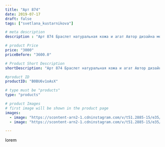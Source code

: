 ```yaml
---
title: "Арт 874"
date: 2019-07-17
draft: false
tags: ["svetlana_kustarnikova"]

# meta description
description : "Арт 874 Браслет натуральная кожа и агат Автор дизайна модели mea _ elena _"

# product Price
price: "3000"
priceBefore: "3600.0"

# Product Short Description
shortDescription: "Арт 874 Браслет натуральная кожа и агат Автор дизайна модели mea _ elena _"

#product ID
productID: "B0BU6v1oAsX"

# type must be "products"
type: "products"

# product Images
# first image will be shown in the product page
images:
  - image: "https://scontent-arn2-1.cdninstagram.com/v/t51.2885-15/e35/s1080x1080/66647852_179965916355187_3959284229693528241_n.jpg?tp=1&_nc_ht=scontent-arn2-1.cdninstagram.com&_nc_cat=107&_nc_ohc=aUeYOIcwiScAX8XlNUY&ccb=7-4&oh=af376e79ffba73b279bb392a1cc86248&oe=6082C3CF&ig_cache_key=MjA5MDA0MzY5Mzg3NzcxNzY3OA%3D%3D.2-ccb7-4"
  - image: "https://scontent-arn2-1.cdninstagram.com/v/t51.2885-15/e35/s1080x1080/66614622_704528243325592_4096738797358732028_n.jpg?tp=1&_nc_ht=scontent-arn2-1.cdninstagram.com&_nc_cat=104&_nc_ohc=mxSBvQYDeo4AX9kQjyO&ccb=7-4&oh=87e386ae0a1200e33130c8688fb7ac30&oe=608159E9&ig_cache_key=MjA5MDA0MzY5Mzg5NDUxODM3Ng%3D%3D.2-ccb7-4"

---
```

lorem
